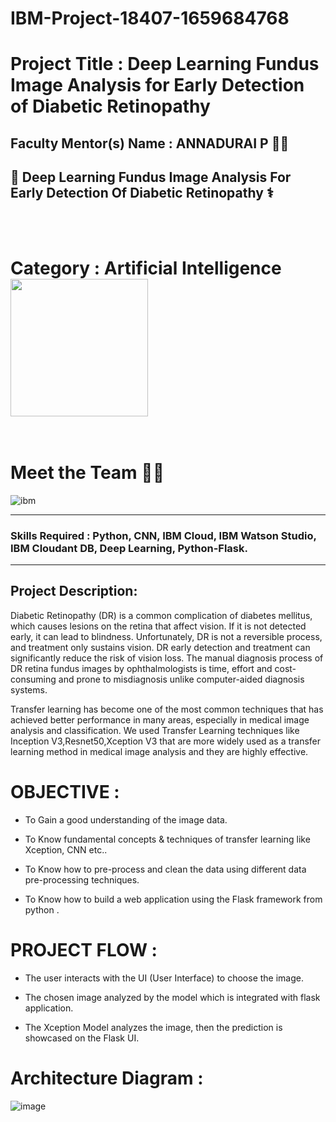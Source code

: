 # IBM-Project-18407-1659684768

# Project Title          :  Deep Learning Fundus Image Analysis for Early Detection of Diabetic Retinopathy 

## Faculty Mentor(s) Name :  ANNADURAI P 👨‍🏫


## 💊 Deep Learning Fundus Image Analysis For Early Detection Of Diabetic Retinopathy ⚕
</br></br>

 # <b>Category </b> : Artificial Intelligence  &nbsp; <img  align ="middle" src="https://images.unsplash.com/photo-1589254065878-42c9da997008?ixlib=rb-1.2.1&ixid=MnwxMjA3fDB8MHxzZWFyY2h8MTd8fGFydGlmaWNpYWwlMjBpbnRlbGxpZ2VuY2V8ZW58MHwwfDB8fA%3D%3D&auto=format&fit=crop&w=500&q=60" width="220"></br></br>
 
 
 # Meet the Team 🐱‍🏍
 ![ibm](https://user-images.githubusercontent.com/61245841/193197898-f458894b-cb2b-4d3b-aadc-8988851cfd67.png)

<hr>


### <b> Skills Required </b> : Python, CNN, IBM Cloud, IBM Watson Studio, IBM Cloudant DB, Deep Learning, Python-Flask.

<hr>

## Project Description:

Diabetic Retinopathy (DR) is a common complication of diabetes mellitus, which causes lesions on the retina that affect vision. If it is not detected early, it can lead to blindness. Unfortunately, DR is not a reversible process, and treatment only sustains vision. DR early detection and treatment can significantly reduce the risk of vision loss. The manual diagnosis process of DR retina fundus images by ophthalmologists is time, effort and cost-consuming and prone to misdiagnosis unlike computer-aided diagnosis systems. 


Transfer learning has become one of the most common techniques that has achieved better performance in many areas, especially in medical image analysis and classification. We used Transfer Learning techniques like Inception V3,Resnet50,Xception V3 that are more widely used as a transfer learning method in medical image analysis and they are highly effective.



# OBJECTIVE :

- To Gain a good understanding of the image data.

- To Know fundamental concepts & techniques of transfer learning like Xception, CNN etc..

- To Know how to pre-process and clean the data using different data pre-processing techniques.

- To Know how to build a web application using the Flask framework from python .


# PROJECT FLOW :

- The user interacts with the UI (User Interface) to choose the image.

- The chosen image analyzed by the model which is integrated with flask application.

- The Xception Model analyzes the image, then the prediction is showcased on the Flask UI.

# Architecture Diagram :

![image](https://user-images.githubusercontent.com/61245841/190439888-f60bd847-114f-47b5-a709-03f10c460d05.png)
